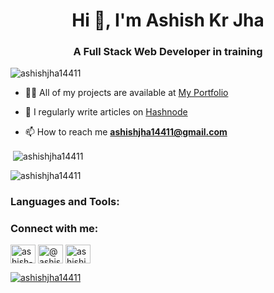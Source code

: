 <h1 align="center">Hi 👋, I'm Ashish Kr Jha</h1>
<h3 align="center">A Full Stack Web Developer in training</h3>

<p align="left"> <img src="https://komarev.com/ghpvc/?username=ashishjha14411&label=Profile%20views&color=0e75b6&style=flat" alt="ashishjha14411" /> </p>

- 👨‍💻 All of my projects are available at [My Portfolio](https://ashishjha144.netlify.app/)

- 📝 I regularly write articles on [Hashnode](https://ashishjha14.hashnode.dev/)

- 📫 How to reach me **ashishjha14411@gmail.com**
<p>&nbsp;<img align="center" src="https://github-readme-stats.vercel.app/api?username=ashishjha14411&show_icons=true&locale=en" alt="ashishjha14411" /></p>

<p><img align="center" src="https://github-readme-streak-stats.herokuapp.com/?user=ashishjha14411&" alt="ashishjha14411" /></p>
<h3 align="left">Languages and Tools:</h3>
<p align="left"> 

<!---
<a href="https://expressjs.com" target="_blank" rel="noreferrer"> <img src="https://raw.githubusercontent.com/devicons/devicon/master/icons/express/express-original-wordmark.svg" alt="express" width="40" height="40"/> </a> <a href="https://git-scm.com/" target="_blank" rel="noreferrer"> <img src="https://www.vectorlogo.zone/logos/git-scm/git-scm-icon.svg" alt="git" width="40" height="40"/> </a> <a href="https://developer.mozilla.org/en-US/docs/Web/JavaScript" target="_blank" rel="noreferrer"> <img src="https://raw.githubusercontent.com/devicons/devicon/master/icons/javascript/javascript-original.svg" alt="javascript" width="40" height="40"/> </a> <a href="https://www.mongodb.com/" target="_blank" rel="noreferrer"> <img src="https://raw.githubusercontent.com/devicons/devicon/master/icons/mongodb/mongodb-original-wordmark.svg" alt="mongodb" width="40" height="40"/> </a> <a href="https://nodejs.org" target="_blank" rel="noreferrer"> <img src="https://raw.githubusercontent.com/devicons/devicon/master/icons/nodejs/nodejs-original-wordmark.svg" alt="nodejs" width="40" height="40"/> </a> <a href="https://reactjs.org/" target="_blank" rel="noreferrer"> <img src="https://raw.githubusercontent.com/devicons/devicon/master/icons/react/react-original-wordmark.svg" alt="react" width="40" height="40"/> </a> <a href="https://www.typescriptlang.org/" target="_blank" rel="noreferrer"> <img src="https://raw.githubusercontent.com/devicons/devicon/master/icons/typescript/typescript-original.svg" alt="typescript" width="40" height="40"/> </a> </p>
--->


<h3 align="left">Connect with me:</h3>
<p align="left">
<a href="https://linkedin.com/in/ashish-jha-59303520b" target="blank"><img align="center" src="https://raw.githubusercontent.com/rahuldkjain/github-profile-readme-generator/master/src/images/icons/Social/linked-in-alt.svg" alt="ashish-jha-59303520b" height="30" width="40" /></a>
<a href="https://hashnode.com/@ashishjha14" target="blank"><img align="center" src="https://raw.githubusercontent.com/rahuldkjain/github-profile-readme-generator/master/src/images/icons/Social/hashnode.svg" alt="@ashishjha14" height="30" width="40" /></a>
<a href="https://www.leetcode.com/ashishjha133" target="blank"><img align="center" src="https://raw.githubusercontent.com/rahuldkjain/github-profile-readme-generator/master/src/images/icons/Social/leet-code.svg" alt="ashishjha133" height="30" width="40" /></a>
</p>

<p align="left"> <a href="https://github.com/ryo-ma/github-profile-trophy"><img src="https://github-profile-trophy.vercel.app/?username=ashishjha14411" alt="ashishjha14411" /></a> </p>

